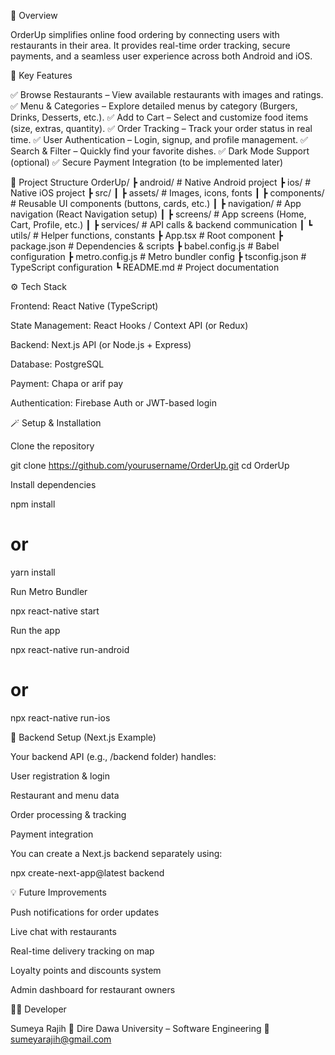 🍔 Overview

OrderUp simplifies online food ordering by connecting users with restaurants in their area.
It provides real-time order tracking, secure payments, and a seamless user experience across both Android and iOS.

🚀 Key Features

✅ Browse Restaurants – View available restaurants with images and ratings.
✅ Menu & Categories – Explore detailed menus by category (Burgers, Drinks, Desserts, etc.).
✅ Add to Cart – Select and customize food items (size, extras, quantity).
✅ Order Tracking – Track your order status in real time.
✅ User Authentication – Login, signup, and profile management.
✅ Search & Filter – Quickly find your favorite dishes.
✅ Dark Mode Support (optional)
✅ Secure Payment Integration (to be implemented later)

🧱 Project Structure
OrderUp/
 ┣ android/                 # Native Android project
 ┣ ios/                     # Native iOS project
 ┣ src/
 ┃ ┣ assets/                # Images, icons, fonts
 ┃ ┣ components/            # Reusable UI components (buttons, cards, etc.)
 ┃ ┣ navigation/            # App navigation (React Navigation setup)
 ┃ ┣ screens/               # App screens (Home, Cart, Profile, etc.)
 ┃ ┣ services/              # API calls & backend communication
 ┃ ┗ utils/                 # Helper functions, constants
 ┣ App.tsx                  # Root component
 ┣ package.json             # Dependencies & scripts
 ┣ babel.config.js          # Babel configuration
 ┣ metro.config.js          # Metro bundler config
 ┣ tsconfig.json            # TypeScript configuration
 ┗ README.md                # Project documentation

⚙️ Tech Stack

Frontend: React Native (TypeScript)

State Management: React Hooks / Context API (or Redux)

Backend: Next.js API (or Node.js + Express)

Database:  PostgreSQL

Payment: Chapa or arif pay

Authentication: Firebase Auth or JWT-based login

🪄 Setup & Installation

Clone the repository

git clone https://github.com/yourusername/OrderUp.git
cd OrderUp


Install dependencies

npm install
# or
yarn install


Run Metro Bundler

npx react-native start


Run the app

npx react-native run-android
# or
npx react-native run-ios

🔗 Backend Setup (Next.js Example)

Your backend API (e.g., /backend folder) handles:

User registration & login

Restaurant and menu data

Order processing & tracking

Payment integration

You can create a Next.js backend separately using:

npx create-next-app@latest backend

💡 Future Improvements

Push notifications for order updates

Live chat with restaurants

Real-time delivery tracking on map

Loyalty points and discounts system

Admin dashboard for restaurant owners

👩‍💻 Developer

Sumeya Rajih
📍 Dire Dawa University – Software Engineering
📧 sumeyarajih@gmail.com
